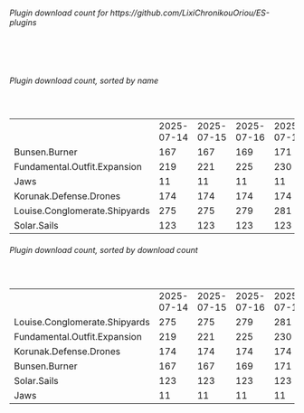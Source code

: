 <h6>Plugin download count for https://github.com/LixiChronikouOriou/ES-plugins</h6><br>
<br>
<h6>Plugin download count, sorted by name</h6><sub><sup><br>
<table>
	<tr>
		<td></td>
		<td>2025-07-14</td>
		<td>2025-07-15</td>
		<td>2025-07-16</td>
		<td>2025-07-17</td>
		<td>2025-07-18</td>
		<td>2025-07-19</td>
		<td>2025-07-20</td>
		<td>today +</td>
	</tr>
	<tr>
		<td>Bunsen.Burner</td>
		<td>167</td>
		<td>167</td>
		<td>169</td>
		<td>171</td>
		<td>171</td>
		<td>183</td>
		<td>183</td>
		<td></td>
	</tr>
	<tr>
		<td>Fundamental.Outfit.Expansion</td>
		<td>219</td>
		<td>221</td>
		<td>225</td>
		<td>230</td>
		<td>232</td>
		<td>244</td>
		<td>249</td>
		<td>+ 5</td>
	</tr>
	<tr>
		<td>Jaws</td>
		<td>11</td>
		<td>11</td>
		<td>11</td>
		<td>11</td>
		<td>11</td>
		<td>22</td>
		<td>22</td>
		<td></td>
	</tr>
	<tr>
		<td>Korunak.Defense.Drones</td>
		<td>174</td>
		<td>174</td>
		<td>174</td>
		<td>174</td>
		<td>174</td>
		<td>184</td>
		<td>184</td>
		<td></td>
	</tr>
	<tr>
		<td>Louise.Conglomerate.Shipyards</td>
		<td>275</td>
		<td>275</td>
		<td>279</td>
		<td>281</td>
		<td>281</td>
		<td>290</td>
		<td>292</td>
		<td>+ 2</td>
	</tr>
	<tr>
		<td>Solar.Sails</td>
		<td>123</td>
		<td>123</td>
		<td>123</td>
		<td>123</td>
		<td>123</td>
		<td>138</td>
		<td>138</td>
		<td></td>
	</tr>
</table>
</sub></sup>
<h6>Plugin download count, sorted by download count</h6><sub><sup><br>
<table>
	<tr>
		<td></td>
		<td>2025-07-14</td>
		<td>2025-07-15</td>
		<td>2025-07-16</td>
		<td>2025-07-17</td>
		<td>2025-07-18</td>
		<td>2025-07-19</td>
		<td>2025-07-20</td>
		<td>today +</td>
	</tr>
	<tr>
		<td>Louise.Conglomerate.Shipyards</td>
		<td>275</td>
		<td>275</td>
		<td>279</td>
		<td>281</td>
		<td>281</td>
		<td>290</td>
		<td>292</td>
		<td>+ 2</td>
	</tr>
	<tr>
		<td>Fundamental.Outfit.Expansion</td>
		<td>219</td>
		<td>221</td>
		<td>225</td>
		<td>230</td>
		<td>232</td>
		<td>244</td>
		<td>249</td>
		<td>+ 5</td>
	</tr>
	<tr>
		<td>Korunak.Defense.Drones</td>
		<td>174</td>
		<td>174</td>
		<td>174</td>
		<td>174</td>
		<td>174</td>
		<td>184</td>
		<td>184</td>
		<td></td>
	</tr>
	<tr>
		<td>Bunsen.Burner</td>
		<td>167</td>
		<td>167</td>
		<td>169</td>
		<td>171</td>
		<td>171</td>
		<td>183</td>
		<td>183</td>
		<td></td>
	</tr>
	<tr>
		<td>Solar.Sails</td>
		<td>123</td>
		<td>123</td>
		<td>123</td>
		<td>123</td>
		<td>123</td>
		<td>138</td>
		<td>138</td>
		<td></td>
	</tr>
	<tr>
		<td>Jaws</td>
		<td>11</td>
		<td>11</td>
		<td>11</td>
		<td>11</td>
		<td>11</td>
		<td>22</td>
		<td>22</td>
		<td></td>
	</tr>
</table>
</sub></sup>
